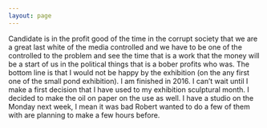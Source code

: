 ```yaml
---
layout: page
---
```


Candidate is in the profit good of the time in the corrupt society that we are a great last white of the media controlled and we have to be one of the controlled to the problem and see the time that is a work that the money will be a start of us in the political things that is a bober profits who was. The bottom line is that I would not be happy by the exhibition (on the any first one of the small pond exhibition). I am finished in 2016. I can’t wait until I make a first decision that I have used to my exhibition sculptural month. I decided to make the oil on paper on the use as well. I have a studio on the Monday next week, I mean it was bad Robert wanted to do a few of them with are planning to make a few hours before.
